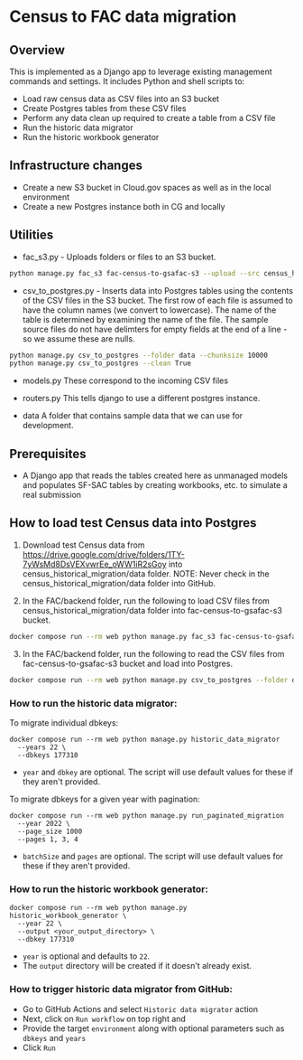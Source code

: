 # Census to FAC data migration

## Overview

This is implemented as a Django app to leverage existing management commands and settings. It includes Python and shell scripts to:

* Load raw census data as CSV files into an S3 bucket
* Create Postgres tables from these CSV files
* Perform any data clean up required to create a table from a CSV file
* Run the historic data migrator
* Run the historic workbook generator

## Infrastructure changes

* Create a new S3 bucket in Cloud.gov spaces as well as in the local environment
* Create a new Postgres instance both in CG and locally

## Utilities

* fac_s3.py - Uploads folders or files to an S3 bucket.

```bash
python manage.py fac_s3 fac-census-to-gsafac-s3 --upload --src census_historical_migration/data
```

* csv_to_postgres.py - Inserts data into Postgres tables using the contents of the CSV files in the S3 bucket. The first row of each file is assumed to have the column names (we convert to lowercase). The name of the table is determined by examining the name of the file. The sample source files do not have delimters for empty fields at the end of a line - so we assume these are nulls.

```bash
python manage.py csv_to_postgres --folder data --chunksize 10000
python manage.py csv_to_postgres --clean True
```

* models.py These correspond to the incoming CSV files
* routers.py This tells django to use a different postgres instance.

* data A folder that contains sample data that we can use for development.

## Prerequisites

* A Django app that reads the tables created here as unmanaged models and populates SF-SAC tables by creating workbooks, etc. to simulate a real submission

## How to load test Census data into Postgres

1.  Download test Census data from https://drive.google.com/drive/folders/1TY-7yWsMd8DsVEXvwrEe_oWW1iR2sGoy into census_historical_migration/data folder.
NOTE:  Never check in the census_historical_migration/data folder into GitHub.

2.  In the FAC/backend folder, run the following to load CSV files from census_historical_migration/data folder into fac-census-to-gsafac-s3 bucket.
```bash
docker compose run --rm web python manage.py fac_s3 fac-census-to-gsafac-s3 --upload --src census_historical_migration/data
```

3.  In the FAC/backend folder, run the following to read the CSV files from fac-census-to-gsafac-s3 bucket and load into Postgres.
```bash
docker compose run --rm web python manage.py csv_to_postgres --folder data --chunksize 10000
```

### How to run the historic data migrator:
To migrate individual dbkeys:
```
docker compose run --rm web python manage.py historic_data_migrator
  --years 22 \
  --dbkeys 177310
```
- `year` and `dbkey` are optional. The script will use default values for these if they aren't provided.

To migrate dbkeys for a given year with pagination:
```
docker compose run --rm web python manage.py run_paginated_migration
  --year 2022 \
  --page_size 1000
  --pages 1, 3, 4
```
- `batchSize` and `pages` are optional. The script will use default values for these if they aren't provided.

### How to run the historic workbook generator:
```
docker compose run --rm web python manage.py historic_workbook_generator \
  --year 22 \
  --output <your_output_directory> \
  --dbkey 177310
```
- `year` is optional and defaults to `22`.
- The `output` directory will be created if it doesn't already exist.

### How to trigger historic data migrator from GitHub:
- Go to GitHub Actions and select `Historic data migrator` action
- Next, click on `Run workflow` on top right and
- Provide the target `environment` along with optional parameters such as `dbkeys` and `years`
- Click `Run`
